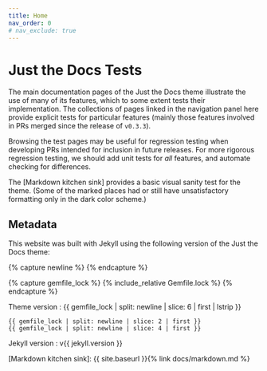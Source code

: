 ```yaml
---
title: Home
nav_order: 0
# nav_exclude: true
---
```


# Just the Docs Tests

The main documentation pages of the Just the Docs theme illustrate the use of many of its features,
which to some extent tests their implementation.
The collections of pages linked in the navigation panel here provide explicit tests for particular features
(mainly those features involved in PRs merged since the release of `v0.3.3`).

Browsing the test pages may be useful for regression testing when developing PRs
intended for inclusion in future releases.
For more rigorous regression testing, we should add unit tests for _all_ features,
and automate checking for differences.
 
The [Markdown kitchen sink] provides a basic visual sanity test
for the theme.
(Some of the marked places had or still have unsatisfactory formatting
only in the dark color scheme.)

## Metadata

This website was built with Jekyll using the following version of the Just the Docs theme:

{% capture newline %}
{% endcapture %}

{% capture gemfile_lock %}
{% include_relative Gemfile.lock %}
{% endcapture %}

Theme version
: {{ gemfile_lock | split: newline | slice: 6 | first | lstrip }}
  
  ```text
  {{ gemfile_lock | split: newline | slice: 2 | first }}
  {{ gemfile_lock | split: newline | slice: 4 | first }}
  ```

Jekyll version
: v{{ jekyll.version }}

[Markdown kitchen sink]: {{ site.baseurl }}{% link docs/markdown.md %}

